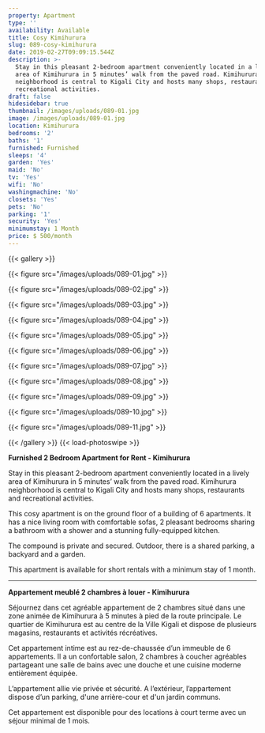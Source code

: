 ```yaml
---
property: Apartment
type: ''
availability: Available
title: Cosy Kimihurura
slug: 089-cosy-kimihurura
date: 2019-02-27T09:09:15.544Z
description: >-
  Stay in this pleasant 2-bedroom apartment conveniently located in a lively
  area of Kimihurura in 5 minutes’ walk from the paved road. Kimihurura
  neighborhood is central to Kigali City and hosts many shops, restaurants and
  recreational activities. 
draft: false
hidesidebar: true
thumbnail: /images/uploads/089-01.jpg
image: /images/uploads/089-01.jpg
location: Kimihurura
bedrooms: '2'
baths: '1'
furnished: Furnished
sleeps: '4'
garden: 'Yes'
maid: 'No'
tv: 'Yes'
wifi: 'No'
washingmachine: 'No'
closets: 'Yes'
pets: 'No'
parking: '1'
security: 'Yes'
minimumstay: 1 Month
price: $ 500/month
---
```

{{< gallery >}} 

{{< figure src="/images/uploads/089-01.jpg" >}} 

{{< figure src="/images/uploads/089-02.jpg" >}}

 {{< figure src="/images/uploads/089-03.jpg" >}} 

{{< figure src="/images/uploads/089-04.jpg" >}}

{{< figure src="/images/uploads/089-05.jpg" >}}

 {{< figure src="/images/uploads/089-06.jpg" >}}

 {{< figure src="/images/uploads/089-07.jpg" >}}

 {{< figure src="/images/uploads/089-08.jpg" >}}

{{< figure src="/images/uploads/089-09.jpg" >}} 

{{< figure src="/images/uploads/089-10.jpg" >}}

 {{< figure src="/images/uploads/089-11.jpg" >}} 

 {{< /gallery >}} {{< load-photoswipe >}}

**Furnished 2 Bedroom Apartment for Rent - Kimihurura**

Stay in this pleasant 2-bedroom apartment conveniently located in a lively area of Kimihurura in 5 minutes’ walk from the paved road. Kimihurura neighborhood is central to Kigali City and hosts many shops, restaurants and recreational activities. 

This cosy apartment is on the ground floor of a building of 6 apartments. It has a nice living room with comfortable sofas, 2 pleasant bedrooms sharing a bathroom with a shower and a stunning fully-equipped kitchen.

The compound is private and secured. Outdoor, there is a shared parking, a backyard and a garden. 

This apartment is available for short rentals with a minimum stay of 1 month. 

- - -

**Appartement meublé 2 chambres à louer - Kimihurura**

Séjournez dans cet agréable appartement de 2 chambres situé dans une zone animée de Kimihurura à 5 minutes à pied de la route principale. Le quartier de Kimihurura est au centre de la Ville Kigali et dispose de plusieurs magasins, restaurants et activités récréatives. 

Cet appartement intime est au rez-de-chaussée d’un immeuble de 6 appartements. Il a un confortable salon, 2 chambres à coucher agréables partageant une salle de bains avec une douche et une cuisine moderne entièrement équipée.

L’appartement allie vie privée et sécurité. A l’extérieur, l’appartement dispose d’un parking, d'une arrière-cour et d'un jardin communs. 

Cet appartement est disponible pour des locations à court terme avec un séjour minimal de 1 mois.

